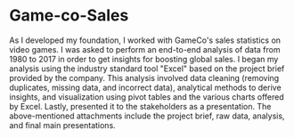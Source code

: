 # Game-co-Sales
As I developed my foundation, I worked with GameCo's sales statistics on video
games. I was asked to perform an end-to-end analysis of data from 1980 to 2017 in
order to get insights for boosting global sales.
I began my analysis using the industry standard tool &quot;Excel&quot; based on the project
brief provided by the company. This analysis involved data cleaning (removing
duplicates, missing data, and incorrect data), analytical methods to derive insights,
and visualization using pivot tables and the various charts offered by Excel. Lastly,
presented it to the stakeholders as a presentation.
The above-mentioned attachments include the project brief, raw data, analysis, and
final main presentations.
